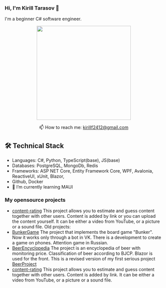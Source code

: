 ### Hi, I'm Kirill Tarasov 	:vulcan_salute:
I'm a beginner C# software engineer.
<p align='center'>
  <a href="https://github.com/kirillf1/github-readme-stats">
       <img height=300 src="https://github-readme-stats.vercel.app/api/top-langs/?username=kirillf1&layout=compact&langs_count=8"/></a>
       
</p>


<p align='center'>
  📫 How to reach me: <a href='kirillf2412@gmail.com'>kirillf2412@gmail.com</a>
</p>

## 🛠 Technical Stack
*   Languages: C#, Python, TypeScript(base), JS(base)
*   Databases: PostgreSQL, MongoDb, Redis
*   Frameworks: ASP NET Core, Entity Framework Core, WPF, Avalonia, ReactiveUI, xUnit, Blazor,
*   Github, Docker
* 🌱 I’m currently learning MAUI
### My opensource projects
* [content-rating](https://github.com/kirillf1/ContentRating) This project allows you to estimate and guess content together with other users. Content is added by link or you can upload the content yourself. It can be either a video from YouTube, or a picture or a sound file.
Old projects:
 * [BunkerGame](https://github.com/kirillf1/BunkerGame) The project that implements the board game "Bunker". Now it works only through a bot in VK. There is a development to create a game on phones. Attention game in Russian.
  * [BeerEncyclopedia](https://github.com/kirillf1/BeerEncyclopedia) The project is an encyclopedia of beer with monitoring price. Classification of beer according to BJCP. Blazor is used for the front. This is a revised version of my first serious project [BeerProject](https://github.com/kirillf1/BeerProject)
  * [content-rating](https://github.com/kirillf1/content-rating) This project allows you to estimate and guess content together with other users. Content is added by link. It can be either a video from YouTube, or a picture or a sound file.



